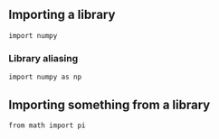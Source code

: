 ## Importing a library
```python3
import numpy
```

### Library aliasing
```python3
import numpy as np
```
## Importing something from a library
```python3
from math import pi
```
